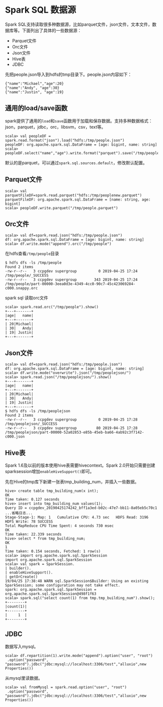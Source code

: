 # Spark SQL 数据源

Spark SQL支持读取很多种数据源，比如parquet文件，json文件，文本文件，数据库等。下面列出了具体的一些数据源：

- Parquet文件
- Orc文件
- Json文件
- Hive表
- JDBC

先把people.json导入到hdfs的tmp目录下。people.json内容如下：

```
{"name":"Michael","age":20}
{"name":"Andy", "age":30}
{"name":"Justin", "age":19}
```

## 通用的load/save函数

spark提供了通用的`load`和`save`函数用于加载和保存数据。支持多种数据格式：json，parquet，jdbc，orc，libsvm，csv，text等。

```
scala> val peopleDF = spark.read.format("json").load("hdfs:/tmp/people.json")
peopleDF: org.apache.spark.sql.DataFrame = [age: bigint, name: string]
scala> peopleDF.select("name","age").write.format("parquet").save("/tmp/peoplenew.parquet")
```

默认的是parquet，可以通过`spark.sql.sources.default`，修改默认配置。

## Parquet文件

```
scala> val parquetFileDF=spark.read.parquet("hdfs:/tmp/peoplenew.parquet")
parquetFileDF: org.apache.spark.sql.DataFrame = [name: string, age: bigint]
scala> peopleDF.write.parquet("/tmp/people.parquet")
```

## Orc文件

```
scala> val df=spark.read.json("hdfs:/tmp/people.json")
df: org.apache.spark.sql.DataFrame = [age: bigint, name: string]
scala> df.write.mode("append").orc("/tmp/people")
```

在hdfs查看`/tmp/people`目录

```
$ hdfs dfs -ls /tmp/people
Found 2 items
-rw-r--r--   3 ccpgdev supergroup          0 2019-04-25 17:24 /tmp/people/_SUCCESS
-rw-r--r--   3 ccpgdev supergroup        343 2019-04-25 17:24 /tmp/people/part-00000-3eea0d3e-4349-4cc0-90c7-45c423069284-c000.snappy.orc
```

spark sql 读取orc文件

```
scala> spark.read.orc("/tmp/people").show()
+---+-------+
|age|   name|
+---+-------+
| 20|Michael|
| 30|   Andy|
| 19| Justin|
+---+-------+
```

## Json文件

```
scala> val df=spark.read.json("hdfs:/tmp/people.json")
df: org.apache.spark.sql.DataFrame = [age: bigint, name: string]
scala> df.write.mode("overwrite").json("/tmp/peoplejson/")
scala> spark.read.json("/tmp/peoplejson/").show()
+---+-------+
|age|   name|
+---+-------+
| 20|Michael|
| 30|   Andy|
| 19| Justin|
+---+-------+
$ hdfs dfs -ls /tmp/peoplejson
Found 2 items
-rw-r--r--   3 ccpgdev supergroup          0 2019-04-25 17:28 /tmp/peoplejson/_SUCCESS
-rw-r--r--   3 ccpgdev supergroup         80 2019-04-25 17:28 /tmp/peoplejson/part-00000-52a02853-e85b-45eb-ba66-4ab92c3f7142-c000.json
```

## Hive表

Spark 1.6及以前的版本使用hive表需要hivecontext。Spark 2.0开始只需要创建sparksession增加`enableHiveSupport()`即可。

先在Hive的tmp库下新建一张表tmp_building_num，并插入一些数据。

```
hive> create table tmp_building_num(x int);
OK
Time taken: 0.127 seconds
hive> insert into tmp_building_num values(1);
Query ID = ccpgdev_20190425174242_bff1a3ed-b02c-47e7-bb11-8a05eb5c70c1
...省略日志...
Stage-Stage-1: Map: 1   Cumulative CPU: 4.73 sec   HDFS Read: 3196 HDFS Write: 78 SUCCESS
Total MapReduce CPU Time Spent: 4 seconds 730 msec
OK
Time taken: 22.339 seconds
hive> select * from tmp_building_num;
OK
1
Time taken: 0.154 seconds, Fetched: 1 row(s)
scala> import org.apache.spark.sql.SparkSession
import org.apache.spark.sql.SparkSession
scala> val spark = SparkSession.
| builder().
| enableHiveSupport().
| getOrCreate()
19/04/25 17:38:48 WARN sql.SparkSession$Builder: Using an existing SparkSession; some configuration may not take effect.
spark: org.apache.spark.sql.SparkSession = org.apache.spark.sql.SparkSession@498f1f63
scala> spark.sql("select count(1) from tmp.tmp_building_num").show();
+--------+
|count(1)|
+--------+
|     1  |
+--------+
```

## JDBC

数据写入mysql。

```
scala> df.repartition(1).write.mode("append").option("user", "root")
 .option("password", "password").jdbc("jdbc:mysql://localhost:3306/test","alluxio",new Properties())
```

从mysql里读数据。

```
scala> val fromMysql = spark.read.option("user", "root")
 .option("password", "password").jdbc("jdbc:mysql://localhost:3306/test","alluxio",new Properties())
```